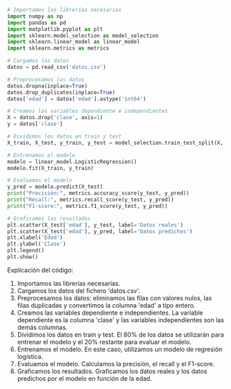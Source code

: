 ```python
# Importamos las librerías necesarias
import numpy as np
import pandas as pd
import matplotlib.pyplot as plt
import sklearn.model_selection as model_selection
import sklearn.linear_model as linear_model
import sklearn.metrics as metrics

# Cargamos los datos
datos = pd.read_csv('datos.csv')

# Preprocesamos los datos
datos.dropna(inplace=True)
datos.drop_duplicates(inplace=True)
datos['edad'] = datos['edad'].astype('int64')

# Creamos las variables dependiente e independientes
X = datos.drop('clase', axis=1)
y = datos['clase']

# Dividimos los datos en train y test
X_train, X_test, y_train, y_test = model_selection.train_test_split(X, y, test_size=0.2)

# Entrenamos el modelo
modelo = linear_model.LogisticRegression()
modelo.fit(X_train, y_train)

# Evaluamos el modelo
y_pred = modelo.predict(X_test)
print("Precisión:", metrics.accuracy_score(y_test, y_pred))
print("Recall:", metrics.recall_score(y_test, y_pred))
print("F1-score:", metrics.f1_score(y_test, y_pred))

# Graficamos los resultados
plt.scatter(X_test['edad'], y_test, label='Datos reales')
plt.scatter(X_test['edad'], y_pred, label='Datos predichos')
plt.xlabel('Edad')
plt.ylabel('Clase')
plt.legend()
plt.show()
```

Explicación del código:

1. Importamos las librerías necesarias.
2. Cargamos los datos del fichero 'datos.csv'.
3. Preprocesamos los datos: eliminamos las filas con valores nulos, las filas duplicadas y convertimos la columna 'edad' a tipo entero.
4. Creamos las variables dependiente e independientes. La variable dependiente es la columna 'clase' y las variables independientes son las demás columnas.
5. Dividimos los datos en train y test. El 80% de los datos se utilizarán para entrenar el modelo y el 20% restante para evaluar el modelo.
6. Entrenamos el modelo. En este caso, utilizamos un modelo de regresión logística.
7. Evaluamos el modelo. Calculamos la precisión, el recall y el F1-score.
8. Graficamos los resultados. Graficamos los datos reales y los datos predichos por el modelo en función de la edad.